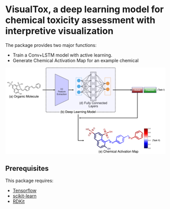 # VisualTox, a deep learning model for chemical toxicity assessment with interpretive visualization

The package provides two major functions:

- Train a Conv+LSTM model with active learning.
- Generate Chemical Activation Map for an example chemical

![](activation_flow.png)

##  Prerequisites

This package requires:

- [Tensorflow](https://www.tensorflow.org/)
- [scikit-learn](http://scikit-learn.org/stable/)
- [RDKit](https://www.rdkit.org/)